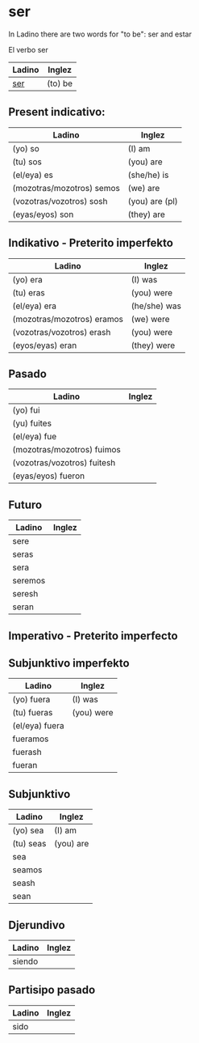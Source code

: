 # ser

In Ladino there are two words for "to be": ser and estar

El verbo ser

Ladino                        | Inglez
----------------------------- | --------
[ser](/words/ladino/ser)      | (to) be


## Present indicativo:

Ladino                        | Inglez
----------------------------- | --------
(yo) so                       | (I) am
(tu) sos                      | (you) are
(el/eya) es                   | (she/he) is
(mozotras/mozotros) semos     | (we) are
(vozotras/vozotros) sosh      | (you) are (pl)
(eyas/eyos) son               | (they) are

## Indikativo - Preterito imperfekto

Ladino                        | Inglez
----------------------------- | --------
(yo) era                      | (I) was
(tu) eras                     | (you) were
(el/eya) era                  | (he/she) was
(mozotras/mozotros) eramos    | (we) were
(vozotras/vozotros) erash     | (you) were
(eyos/eyas) eran              | (they) were

## Pasado

Ladino                        | Inglez
----------------------------- | --------
(yo) fui                      |
(yu) fuites                   |
(el/eya) fue                  |
(mozotras/mozotros) fuimos    |
(vozotras/vozotros) fuitesh   |
(eyas/eyos) fueron            |

## Futuro

Ladino                        | Inglez
----------------------------- | --------
sere    |
seras   |
sera    |
seremos |
seresh  |
seran   |


## Imperativo - Preterito imperfecto

##  Subjunktivo imperfekto

Ladino                        | Inglez
----------------------------- | --------
(yo) fuera       | (I) was
(tu) fueras      | (you) were
(el/eya) fuera   |
fueramos         |
fuerash |
fueran |


##  Subjunktivo

Ladino                        | Inglez
----------------------------- | --------
(yo) sea                      | (I) am
(tu) seas                     | (you) are
sea        |
seamos     |
seash      |
sean       |

## Djerundivo

Ladino                        | Inglez
----------------------------- | --------
siendo   |

## Partisipo pasado

Ladino                        | Inglez
----------------------------- | --------
sido  |

